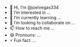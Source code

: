 - 👋 Hi, I’m @joelvegas334
- 👀 I’m interested in ...
- 🌱 I’m currently learning ...
- 💞️ I’m looking to collaborate on ...
- 📫 How to reach me ...
- 😄 Pronouns: ...
- ⚡ Fun fact: ...

<!---
joelvegas334/joelvegas334 is a ✨ special ✨ repository because its `README.md` (this file) appears on your GitHub profile.
You can click the Preview link to take a look at your changes.
--->

